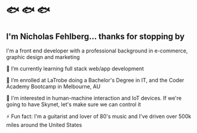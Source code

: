# 	🐟	🐟	🐟
## I'm Nicholas Fehlberg... thanks for stopping by

I'm a front end developer with a professional background in e-commerce, graphic design and marketing

🔭  I’m currently learning full stack web/app development

🌱  I’m enrolled at LaTrobe doing a Bachelor's Degree in IT, and the Coder Academy Bootcamp in Melbourne, AU

💬  I'm interested in human-machine interaction and IoT devices. If we're going to have Skynet, let's make sure we can control it

⚡   Fun fact: I'm a guitarist and lover of 80's music and I've driven over 500k miles around the United States

